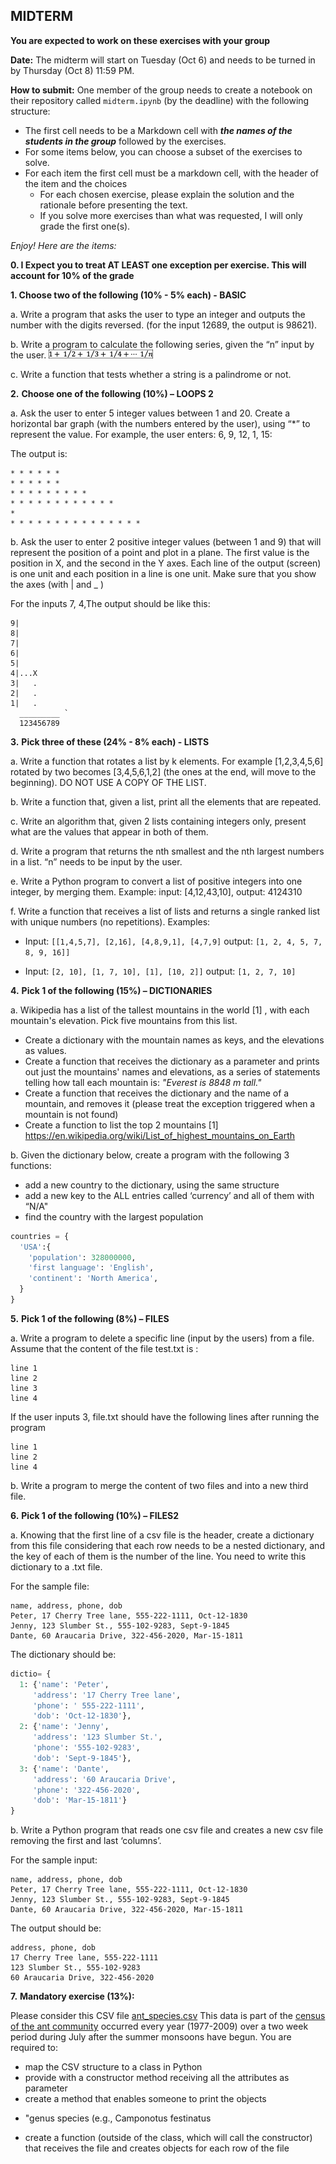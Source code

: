 ## MIDTERM

**You are expected to work on these exercises with your group**

**Date:** The midterm will start on Tuesday (Oct 6) and needs to be turned in by Thursday (Oct 8) 11:59 PM. 

**How to submit:** One member of the group needs to create a notebook on their repository called `midterm.ipynb` (by the deadline) with the following structure:
 - The first cell needs to be a Markdown cell with ***the names of the students in the group*** followed by the exercises.
 - For some items below, you can choose a subset of the exercises to solve. 
 - For each item the first cell must be a markdown cell, with the header of the item and the choices
   - For each chosen exercise, please explain the solution and the rationale before presenting the text. 
   - If you solve more exercises than what was requested, I will only grade the first one(s).


*Enjoy! Here are the items:*

**0. I Expect you to treat AT LEAST one exception per exercise. This will account for 10% of the grade**

**1. Choose two of the following (10% - 5% each) - BASIC**

a. Write a program that asks the user to type an integer and outputs the number with the digits reversed. (for the input 12689, the output is 98621).

b. Write a program to calculate the following series, given the “n” input by the user. 
 ![img](images/clip_image002.png)

 c. Write a function that tests whether a string is a palindrome or not. 

**2.**  **Choose one of the following (10%) – LOOPS 2** 

a. Ask the user to enter 5 integer values between 1 and 20. Create a horizontal bar graph (with the numbers entered by the user), using “*” to represent the value. For example, the user enters: 6, 9, 12, 1, 15:

The output is:

```
* * * * * *
* * * * * *
* * * * * * * * *
* * * * * * * * * * * *
*
* * * * * * * * * * * * * * *
```



b. Ask the user to enter 2 positive integer values (between 1 and 9) that will represent the position of a point and plot in a plane. The first value is the position in X, and the second in the Y axes. Each line of the output (screen) is one unit and each position in a line is one unit. Make sure that you show the axes (with | and _ )

For the inputs 7, 4,The output should be like this:
```
9|
8|
7|
6|
5|
4|...X
3|   .
2|   .
1|   .
  _________ `
  123456789
```

**3.**   **Pick three of these (24% - 8% each) - LISTS**

a. Write a function that rotates a list by k elements. For example [1,2,3,4,5,6] rotated by two becomes [3,4,5,6,1,2] (the ones at the end, will move to the beginning). DO NOT USE A COPY OF THE LIST.

b. Write a function that, given a list, print all the elements that are repeated.

c. Write an algorithm that, given 2 lists containing integers only, present what are the values that appear in both of them.

d. Write a program that returns the nth smallest and the nth largest numbers in a list. “n” needs to be input by the user. 

e. Write a Python program to convert a list of positive integers into one integer, by merging them. Example: input: [4,12,43,10], output: 4124310

f. Write a function that receives a list of lists and returns a single ranked list with unique numbers (no repetitions). Examples:

* Input: ```[[1,4,5,7], [2,16], [4,8,9,1], [4,7,9]```  output: ```[1, 2, 4, 5, 7, 8, 9, 16]]``` 

* Input: ```[2, 10], [1, 7, 10], [1], [10, 2]]``` output: ```[1, 2, 7, 10]```

 

**4.**   **Pick 1 of the following (15%) – DICTIONARIES** 

a. Wikipedia has a list of the tallest mountains in the world [1] , with each mountain's elevation. Pick five mountains from this list.

   * Create a dictionary with the mountain names as keys, and the elevations as values.
   * Create a function that receives the dictionary as a parameter and prints out just the mountains' names and elevations, as a series of statements telling how tall each mountain is: *"Everest is 8848 m tall."*
   * Create a function that receives the dictionary and the name of a mountain, and removes it (please treat the exception triggered when a mountain is not found)
   * Create a function to list the top 2 mountains
      [1] https://en.wikipedia.org/wiki/List_of_highest_mountains_on_Earth

 

b. Given the dictionary below, create a program with the following 3 functions:
* add a new country to the dictionary, using the same structure
* add a new key to the ALL entries called ‘currency’ and all of them with “N/A"
* find the country with the largest population

```python
countries = {
  'USA':{
    'population': 328000000,
    'first language': 'English',
    'continent': 'North America',
  }
}
```
**5.**   **Pick 1 of the following (8%) – FILES** 

a. Write a program to delete a specific line (input by the users) from a file. 
Assume that the content of the file test.txt is : 
```
line 1 
line 2
line 3 
line 4 
```

If the user inputs 3, file.txt should have the following lines after running the program
```
line 1 
line 2
line 4 
```
 
b. Write a program to merge the content of two files and into a new third file.

**6.**   **Pick 1 of the following (10%) – FILES2**

a. Knowing that the first line of a csv file is the header, create a dictionary from this file considering that each row needs to be a nested dictionary, and the key of each of them is the number of the line. You need to write this dictionary to a .txt file.

For the sample file:
```
name, address, phone, dob
Peter, 17 Cherry Tree lane, 555-222-1111, Oct-12-1830
Jenny, 123 Slumber St., 555-102-9283, Sept-9-1845
Dante, 60 Araucaria Drive, 322-456-2020, Mar-15-1811
```
The dictionary should be:
```python
dictio= {
  1: {'name': 'Peter',
     'address': '17 Cherry Tree lane',
     'phone': ' 555-222-1111',
     'dob': 'Oct-12-1830'},
  2: {'name': 'Jenny',
     'address': '123 Slumber St.',
     'phone': '555-102-9283',
     'dob': 'Sept-9-1845'},
  3: {'name': 'Dante',
     'address': '60 Araucaria Drive',
     'phone': '322-456-2020',
     'dob': 'Mar-15-1811'}
}
```

b. Write a Python program that reads one csv file and creates a new csv file removing the first and last ‘columns’.

For the sample input:
```
name, address, phone, dob
Peter, 17 Cherry Tree lane, 555-222-1111, Oct-12-1830
Jenny, 123 Slumber St., 555-102-9283, Sept-9-1845
Dante, 60 Araucaria Drive, 322-456-2020, Mar-15-1811
```
The output should be:
```
address, phone, dob
17 Cherry Tree lane, 555-222-1111
123 Slumber St., 555-102-9283
60 Araucaria Drive, 322-456-2020
```

**7.**   **Mandatory exercise (13%):**

Please consider this CSV file [ant_species.csv](https://github.com/igorsteinmacher/INF502-Fall2019/blob/master/notebooks/ant_species.csv) This data is part of the [census of the ant community](https://github.com/weecology/PortalData/tree/master/Ants) occurred every year (1977-2009) over a two week period during July after the summer monsoons have begun. You are required to:

* map the CSV structure to a class in Python
* provide with a constructor method receiving all the attributes as parameter
* create a method that enables someone to print the objects
- "genus species (e.g.,      Camponotus festinatus
* create a function (outside of the    class, which will call the constructor) that receives the file and creates     objects for each row of the file
